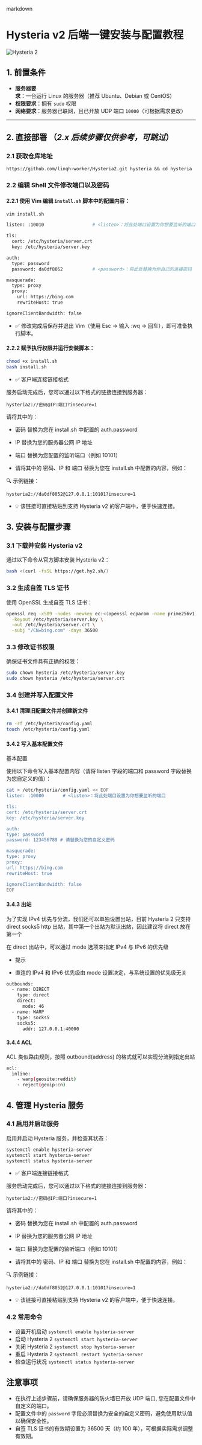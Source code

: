 markdown

# Hysteria v2 后端一键安装与配置教程

![Hysteria 2](logo.svg)

## 1. 前置条件

- **服务器要求**：一台运行 Linux 的服务器（推荐 Ubuntu、Debian 或 CentOS）
- **权限要求**：拥有 `sudo` 权限
- **网络要求**：服务器已联网，且已开放 UDP 端口 `10000`（可根据需求更改）

---

## 2. 直接部署 （_2.x 后续步骤仅供参考，可跳过_）

### 2.1 获取仓库地址

```
https://github.com/linqh-worker/Hysteria2.git hysteria && cd hysteria
```

### 2.2 编辑 Shell 文件修改端口以及密码

#### 2.2.1 使用 Vim 编辑 `install.sh` 脚本中的配置内容：

```bash
vim install.sh

listen: :10010                  # <listen>：将此处端口设置为你想要监听的端口

tls:
  cert: /etc/hysteria/server.crt
  key: /etc/hysteria/server.key

auth:
  type: password
  password: da0df8052           # <password>：将此处替换为你自己的连接密码

masquerade:
  type: proxy
  proxy:
    url: https://bing.com
    rewriteHost: true

ignoreClientBandwidth: false

```

- ✅ 修改完成后保存并退出 Vim（使用 Esc → 输入 :wq → 回车），即可准备执行脚本。

#### 2.2.2 赋予执行权限并运行安装脚本：

```bash
chmod +x install.sh
bash install.sh
```

 - ✅  客户端连接链接格式

服务启动完成后，您可以通过以下格式的链接连接到服务器：

```
hysteria2://密码@IP:端口?insecure=1
```

请将其中的：

- 密码 替换为您在 install.sh 中配置的 auth.password

- IP 替换为您的服务器公网 IP 地址

- 端口 替换为您配置的监听端口（例如 10101）


- 请将其中的 密码、IP 和 端口 替换为您在 install.sh 中配置的内容，例如：

🔍 示例链接：

```
hysteria2://da0df8052@127.0.0.1:10101?insecure=1
```

- 💡 该链接可直接粘贴到支持 Hysteria v2 的客户端中，便于快速连接。


## 3. 安装与配置步骤

### 3.1 下载并安装 Hysteria v2

通过以下命令从官方脚本安装 Hysteria v2：

```bash
bash <(curl -fsSL https://get.hy2.sh/)
```

### 3.2 生成自签 TLS 证书

使用 OpenSSL 生成自签 TLS 证书：

```bash
openssl req -x509 -nodes -newkey ec:<(openssl ecparam -name prime256v1) \
  -keyout /etc/hysteria/server.key \
  -out /etc/hysteria/server.crt \
  -subj "/CN=bing.com" -days 36500
```

### 3.3 修改证书权限

确保证书文件具有正确的权限：

```bash
sudo chown hysteria /etc/hysteria/server.key
sudo chown hysteria /etc/hysteria/server.crt
```

### 3.4 创建并写入配置文件

#### 3.4.1 清理旧配置文件并创建新文件

```bash
rm -rf /etc/hysteria/config.yaml
touch /etc/hysteria/config.yaml
```

#### 3.4.2 写入基本配置文件

基本配置

使用以下命令写入基本配置内容（请将 listen 字段的端口和 password 字段替换为您自定义的值）：

```bash
cat > /etc/hysteria/config.yaml << EOF
listen: :10000       # <listen>：将此处端口设置为你想要监听的端口

tls:
cert: /etc/hysteria/server.crt
key: /etc/hysteria/server.key

auth:
type: password
password: 123456789 # 请替换为您的自定义密码

masquerade:
type: proxy
proxy:
url: https://bing.com
rewriteHost: true

ignoreClientBandwidth: false
EOF
```

#### 3.4.3 出站

为了实现 IPv4 优先与分流，我们还可以单独设置出站，目前 Hysteria 2 只支持 direct socks5 http 出站，其中第一个出站为默认出站，因此建议将 direct 放在第一个

在 direct 出站中，可以通过 mode 选项来指定 IPv4 与 IPv6 的优先级

- 提示

- 直连的 IPv4 和 IPv6 优先级由 mode 设置决定，与系统设置的优先级无关

```bash
outbounds:
  - name: DIRECT
    type: direct
    direct:
      mode: 46
  - name: WARP
    type: socks5
    socks5:
      addr: 127.0.0.1:40000
```

#### 3.4.4 ACL

ACL 类似路由规则，按照 outbound(address) 的格式就可以实现分流到指定出站

```bash
acl:
  inline:
    - warp(geosite:reddit)
    - reject(geoip:cn)
```

## 4. 管理 Hysteria 服务

### 4.1 启用并启动服务

启用并启动 Hysteria 服务，并检查其状态：

```bash
systemctl enable hysteria-server
systemctl start hysteria-server
systemctl status hysteria-server
```

- ✅  客户端连接链接格式

服务启动完成后，您可以通过以下格式的链接连接到服务器：

```
hysteria2://密码@IP:端口?insecure=1
```

请将其中的：

- 密码 替换为您在 install.sh 中配置的 auth.password

- IP 替换为您的服务器公网 IP 地址

- 端口 替换为您配置的监听端口（例如 10101）


- 请将其中的 密码、IP 和 端口 替换为您在 install.sh 中配置的内容，例如：

🔍 示例链接：

```
hysteria2://da0df8052@127.0.0.1:10101?insecure=1
```

- 💡 该链接可直接粘贴到支持 Hysteria v2 的客户端中，便于快速连接。

### 4.2 常用命令

- 设置开机启动 `systemctl enable hysteria-server`
- 启动 Hysteria 2 `systemctl start hysteria-server`
- 关闭 Hysteria 2 `systemctl stop hysteria-server`
- 重启 Hysteria 2 `systemctl restart hysteria-server`
- 检查运行状况 `systemctl status hysteria-server`

## 注意事项

- 在执行上述步骤前，请确保服务器的防火墙已开放 UDP 端口, 您在配置文件中自定义的端口。
- 配置文件中的 `password` 字段必须替换为安全的自定义密码，避免使用默认值以确保安全性。
- 自签 TLS 证书的有效期设置为 36500 天（约 100 年），可根据实际需求调整有效期。
